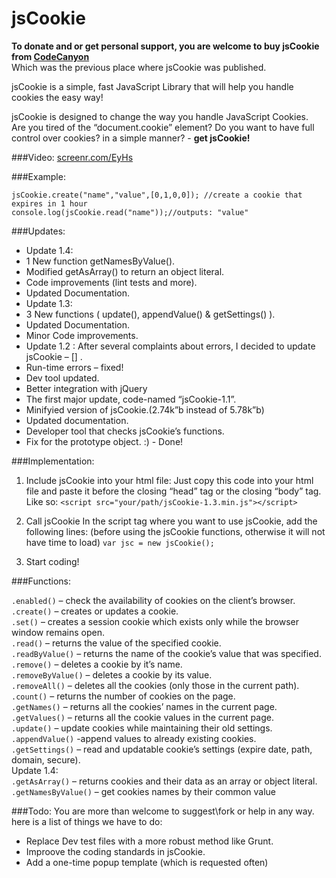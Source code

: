 jsCookie
========
  
**To donate and or get personal support, you are welcome to buy jsCookie from [CodeCanyon](http://codecanyon.net/item/jscookie-easy-to-use-javascript-cookie-library/308627)**  
Which was the previous place where jsCookie was published.

jsCookie is a simple, fast JavaScript Library that will help you handle cookies the easy way!

jsCookie is designed to change the way you handle JavaScript Cookies.  
Are you tired of the “document.cookie” element? Do you want to have full control over cookies? in a simple manner? - **get jsCookie!** 

###Video:
[screenr.com/EyHs](http://www.screenr.com/EyHs)

###Example:

`jsCookie.create("name","value",[0,1,0,0]); //create a cookie that expires in 1 hour`  
`console.log(jsCookie.read("name"));//outputs: "value" `


###Updates:

* Update 1.4: 
 * 1 New function getNamesByValue().
 * Modified getAsArray() to return an object literal.
 * Code improvements (lint tests and more).
 * Updated Documentation.
* Update 1.3:
 * 3 New functions ( update(), appendValue() & getSettings() ).
 * Updated Documentation.
 * Minor Code improvements.
 * Update 1.2 : After several complaints about errors, I decided to update jsCookie – [] .
 * Run-time errors – fixed!
 * Dev tool updated.
 * Better integration with jQuery
* The first major update, code-named “jsCookie-1.1”.
 * Minifyied version of jsCookie.(2.74k”b instead of 5.78k”b)
 * Updated documentation.
 * Developer tool that checks jsCookie’s functions.
* Fix for the prototype object. :) - Done!

###Implementation:

1. Include jsCookie into your html file:
Just copy this code into your html file and paste it before the closing “head” tag or the closing “body” tag.   
Like so:
`<script src="your/path/jsCookie-1.3.min.js"></script>`
2. Call jsCookie
In the script tag where you want to use jsCookie, add the following lines: (before using the jsCookie functions, otherwise it will not have time to load)
`var jsc = new jsCookie();`

3. Start coding!

###Functions:

`.enabled()` – check the availability of cookies on the client’s browser.  
`.create()` – creates or updates a cookie.  
`.set()` – creates a session cookie which exists only while the browser window remains open.  
`.read()` – returns the value of the specified cookie.  
`.readByValue()` – returns the name of the cookie’s value that was specified.  
`.remove()` – deletes a cookie by it’s name.  
`.removeByValue()` – deletes a cookie by its value.  
`.removeAll()` – deletes all the cookies (only those in the current path).  
`.count()` – returns the number of cookies on the page.  
`.getNames()` – returns all the cookies’ names in the current page.  
`.getValues()` – returns all the cookie values in the current page.  
`.update()` – update cookies while maintaining their old settings.  
`.appendValue()` -append values to already existing cookies.  
`.getSettings()` – read and updatable cookie’s settings (expire date, path, domain, secure).  
Update 1.4:  
`.getAsArray()` – returns cookies and their data as an array or object literal.  
`.getNamesByValue()` – get cookies names by their common value  

###Todo:
You are more than welcome to suggest\fork or help in any way.  
here is a list of things we have to do:

* Replace Dev test files with a more robust method like Grunt.
* Improove the coding standards in jsCookie.
* Add a one-time popup template (which is requested often)
